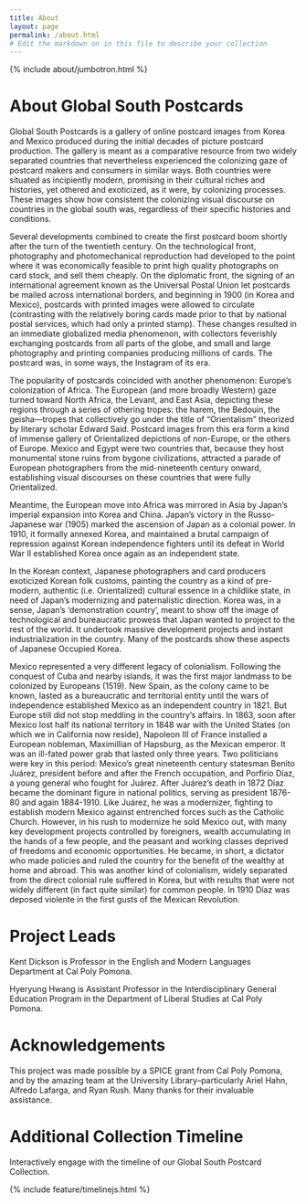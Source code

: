 ```yaml
---
title: About
layout: page
permalink: /about.html
# Edit the markdown on in this file to describe your collection
---
```


{% include about/jumbotron.html %}

# About Global South Postcards

Global South Postcards is a gallery of online postcard images from Korea and Mexico produced during the initial decades of picture postcard production. The gallery is meant as a comparative resource from two widely separated countries that nevertheless experienced the colonizing gaze of postcard makers and consumers in similar ways. Both countries were situated as incipiently modern, promising in their cultural riches and histories, yet othered and exoticized, as it were, by colonizing processes. These images show how consistent the colonizing visual discourse on countries in the global south was, regardless of their specific histories and conditions.
 
Several developments combined to create the first postcard boom shortly after the turn of the twentieth century. On the technological front, photography and photomechanical reproduction had developed to the point where it was economically feasible to print high quality photographs on card stock, and sell them cheaply. On the diplomatic front, the signing of an international agreement known as the Universal Postal Union let postcards be mailed across international borders, and beginning in 1900 (in Korea and Mexico), postcards with printed images were allowed to circulate (contrasting with the relatively boring cards made prior to that by national postal services, which had only a printed stamp). These changes resulted in an immediate globalized media phenomenon, with collectors feverishly exchanging postcards from all parts of the globe, and small and large photography and printing companies producing millions of cards. The postcard was, in some ways, the Instagram of its era. 

The popularity of postcards coincided with another phenomenon: Europe’s colonization of Africa. The European (and more broadly Western) gaze turned toward North Africa, the Levant, and East Asia, depicting these regions through a series of othering tropes: the harem, the Bedouin, the geisha—tropes that collectively go under the title of “Orientalism” theorized by literary scholar Edward Said. Postcard images from this era form a kind of immense gallery of Orientalized depictions of non-Europe, or the others of Europe. Mexico and Egypt were two countries that, because they host monumental stone ruins from bygone civilizations, attracted a parade of European photographers from the mid-nineteenth century onward, establishing visual discourses on these countries that were fully Orientalized.  
 
Meantime, the European move into Africa was mirrored in Asia by Japan’s imperial expansion into Korea and China. Japan’s victory in the Russo-Japanese war (1905) marked the ascension of Japan as a colonial power. In 1910, it formally annexed Korea, and maintained a brutal campaign of repression against Korean independence fighters until its defeat in World War II established Korea once again as an independent state.
 
In the Korean context, Japanese photographers and card producers exoticized Korean folk customs, painting the country as a kind of pre-modern, authentic (i.e. Orientalized) cultural essence in a childlike state, in need of Japan’s modernizing and paternalistic direction. Korea was, in a sense, Japan’s ‘demonstration country’, meant to show off the image of technological and bureaucratic prowess that Japan wanted to project to the rest of the world. It undertook massive development projects and instant industrialization in the country. Many of the postcards show these aspects of Japanese Occupied Korea.
 
Mexico represented a very different legacy of colonialism. Following the conquest of Cuba and nearby islands, it was the first major landmass to be colonized by Europeans (1519). New Spain, as the colony came to be known, lasted as a bureaucratic and territorial entity until the wars of independence established Mexico as an independent country in 1821. But Europe still did not stop meddling in the country’s affairs. In 1863, soon after Mexico lost half its national territory in 1848 war with the United States (on which we in California now reside), Napoleon III of France installed a European nobleman, Maximillian of Hapsburg, as the Mexican emperor. It was an ill-fated power grab that lasted only three years. Two politicians were key in this period: Mexico’s great nineteenth century statesman Benito Juárez, president before and after the French occupation, and Porfirio Díaz, a young general who fought for Juárez. After Juárez’s death in 1872 Díaz became the dominant figure in national politics, serving as president 1876-80 and again 1884-1910. Like Juárez, he was a modernizer, fighting to establish modern Mexico against entrenched forces such as the Catholic Church. However, in his rush to modernize he sold Mexico out, with many key development projects controlled by foreigners, wealth accumulating in the hands of a few people, and the peasant and working classes deprived of freedoms and economic opportunities. He became, in short, a dictator who made policies and ruled the country for the benefit of the wealthy at home and abroad. This was another kind of colonialism, widely separated from the direct colonial rule suffered in Korea, but with results that were not widely different (in fact quite similar) for common people. In 1910 Díaz was deposed violente in the first gusts of the Mexican Revolution.

# Project Leads

Kent Dickson is Professor in the English and Modern Languages Department at Cal Poly Pomona.

Hyeryung Hwang is Assistant Professor in the Interdisciplinary General Education Program in the Department of Liberal Studies at Cal Poly Pomona.

# Acknowledgements

This project was made possible by a SPICE grant from Cal Poly Pomona, and by the amazing team at the University Library–particularly Ariel Hahn, Alfredo Lafarga, and Ryan Rush. Many thanks for their invaluable assistance.

# Additional Collection Timeline

Interactively engage with the timeline of our Global South Postcard Collection. 

{% include feature/timelinejs.html %}
